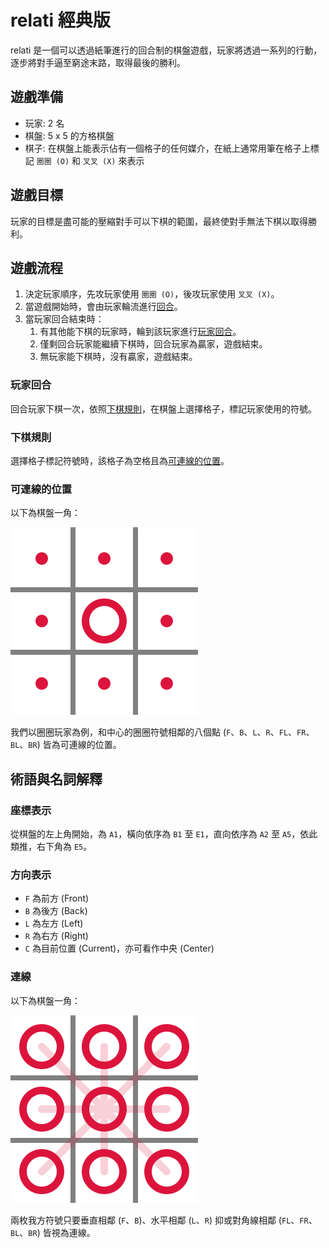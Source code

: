 # relati 經典版

relati 是一個可以透過紙筆進行的回合制的棋盤遊戲，玩家將透過一系列的行動，逐步將對手逼至窮途末路，取得最後的勝利。

## 遊戲準備

- 玩家: 2 名
- 棋盤: 5 x 5 的方格棋盤
- 棋子: 在棋盤上能表示佔有一個格子的任何媒介，在紙上通常用筆在格子上標記 `圈圈 (O)` 和 `叉叉 (X)` 來表示

## 遊戲目標

玩家的目標是盡可能的壓縮對手可以下棋的範圍，最終使對手無法下棋以取得勝利。

## 遊戲流程

1. 決定玩家順序，先攻玩家使用 `圈圈 (O)`，後攻玩家使用 `叉叉 (X)`。
2. 當遊戲開始時，會由玩家輪流進行[回合](#玩家回合)。
3. 當玩家回合結束時：
   1. 有其他能下棋的玩家時，輪到該玩家進行[玩家回合](#玩家回合)。
   2. 僅剩回合玩家能繼續下棋時，回合玩家為贏家，遊戲結束。
   3. 無玩家能下棋時，沒有贏家，遊戲結束。

### 玩家回合

回合玩家下棋一次，依照[下棋規則](#下棋規則)，在棋盤上選擇格子，標記玩家使用的符號。

### 下棋規則

選擇格子標記符號時，該格子為空格且為[可連線的位置](#可連線的位置)。

### 可連線的位置

以下為棋盤一角：

<img src="../appendices/relati-classic/connectable-position-explanation.svg" />

我們以圈圈玩家為例，和中心的圈圈符號相鄰的八個點 (`F`、`B`、`L`、`R`、`FL`、`FR`、`BL`、`BR`) 皆為可連線的位置。

## 術語與名詞解釋

### 座標表示

從棋盤的左上角開始，為 `A1`，橫向依序為 `B1` 至 `E1`，直向依序為 `A2` 至 `A5`，依此類推，右下角為 `E5`。

### 方向表示

- `F` 為前方 (Front)
- `B` 為後方 (Back)
- `L` 為左方 (Left)
- `R` 為右方 (Right)
- `C` 為目前位置 (Current)，亦可看作中央 (Center)

### 連線

以下為棋盤一角：

<img src="../appendices/relati-classic/connection-explanation.svg" />

兩枚我方符號只要垂直相鄰 (`F`、`B`)、水平相鄰 (`L`、`R`) 抑或對角線相鄰 (`FL`、`FR`、`BL`、`BR`) 皆視為連線。
